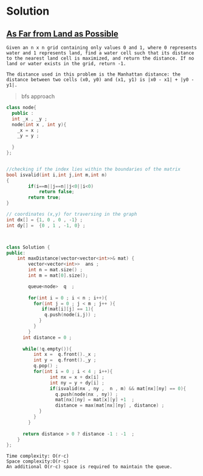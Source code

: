 # Solution

## [As Far from Land as Possible](https://leetcode.com/problems/as-far-from-land-as-possible/)

    Given an n x n grid containing only values 0 and 1, where 0 represents water and 1 represents land, find a water cell such that its distance to the nearest land cell is maximized, and return the distance. If no land or water exists in the grid, return -1.

    The distance used in this problem is the Manhattan distance: the distance between two cells (x0, y0) and (x1, y1) is |x0 - x1| + |y0 - y1|.

> bfs approach

```cpp
class node{
  public : 
  int _x , _y ;
  node(int x , int y){
    _x = x ;
    _y = y ;
    
  }
};


//checking if the index lies within the boundaries of the matrix
bool isvalid(int i,int j,int m,int n)
{
        if(i==m||j==n||j<0||i<0)
            return false;
        return true;
}

// coordinates (x,y) for traversing in the graph
int dx[] = {1, 0 , 0 , -1} ; 
int dy[] =  {0 , 1 , -1, 0} ;



class Solution {
public:
    int maxDistance(vector<vector<int>>& mat) {
        vector<vector<int>>  ans ;
        int n = mat.size() ;
        int m = mat[0].size();

        queue<node>  q  ;
        
        for(int i = 0 ; i < n ; i++){
          for(int j = 0 ; j < m ; j++ ){
             if(mat[i][j] == 1){
              q.push(node(i,j)) ;
            }
          }
        }
      int distance = 0 ;
      
      while(!q.empty()){
          int x =  q.front()._x ;
          int y =  q.front()._y ;
          q.pop() ;
          for(int i = 0 ; i < 4 ; i++){
                int nx = x + dx[i] ;
                int ny = y + dy[i] ;
                if(isvalid(nx , ny ,  n , m) && mat[nx][ny] == 0){
                  q.push(node(nx , ny)) ;
                  mat[nx][ny] = mat[x][y] +1  ;
                  distance = max(mat[nx][ny] , distance) ;
            }
          }
        }
      
      return distance > 0 ? distance -1 : -1  ;
    }
};
```


    Time complexity: O(r⋅c)
    Space complexity:O(r⋅c)
    An additional O(r⋅c) space is required to maintain the queue.

